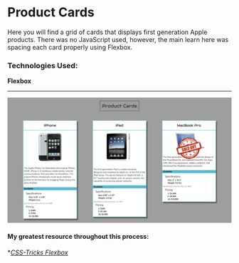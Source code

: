 # Product Cards

Here you will find a grid of cards that displays first generation Apple products. There was no JavaScript used, however, the main learn here was spacing each card properly using Flexbox.

### Technologies Used:
**Flexbox**

---
![Product Card Site Screenshot](product-card-site-demo.png)

#### My greatest resource throughout this process:
**[CSS-Tricks Flexbox](https://css-tricks.com/snippets/css/a-guide-to-flexbox/)*
